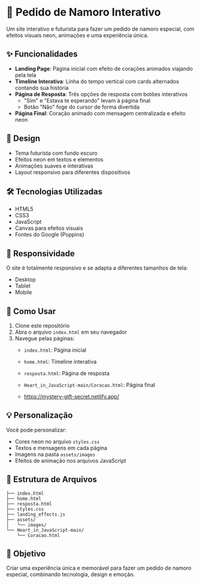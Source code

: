 # 💝 Pedido de Namoro Interativo

Um site interativo e futurista para fazer um pedido de namoro especial, com efeitos visuais neon, animações e uma experiência única.

## ✨ Funcionalidades

- **Landing Page**: Página inicial com efeito de corações animados viajando pela tela
- **Timeline Interativa**: Linha do tempo vertical com cards alternados contando sua história
- **Página de Resposta**: Três opções de resposta com botões interativos
  - "Sim" e "Estava te esperando" levam à página final
  - Botão "Não" foge do cursor de forma divertida
- **Página Final**: Coração animado com mensagem centralizada e efeito neon

## 🎨 Design

- Tema futurista com fundo escuro
- Efeitos neon em textos e elementos
- Animações suaves e interativas
- Layout responsivo para diferentes dispositivos

## 🛠️ Tecnologias Utilizadas

- HTML5
- CSS3
- JavaScript
- Canvas para efeitos visuais
- Fontes do Google (Poppins)

## 📱 Responsividade

O site é totalmente responsivo e se adapta a diferentes tamanhos de tela:
- Desktop
- Tablet
- Mobile

## 🚀 Como Usar

1. Clone este repositório
2. Abra o arquivo `index.html` em seu navegador
3. Navegue pelas páginas:
   - `index.html`: Página inicial
   - `home.html`: Timeline interativa
   - `resposta.html`: Página de resposta
   - `Heart_in_JavaScript-main/Coracao.html`: Página final
  
   - https://mystery-gift-secret.netlify.app/

## 💡 Personalização

Você pode personalizar:
- Cores neon no arquivo `styles.css`
- Textos e mensagens em cada página
- Imagens na pasta `assets/images`
- Efeitos de animação nos arquivos JavaScript

## 📝 Estrutura de Arquivos

```
├── index.html
├── home.html
├── resposta.html
├── styles.css
├── landing_effects.js
├── assets/
│   └── images/
└── Heart_in_JavaScript-main/
    └── Coracao.html
```

## 🎯 Objetivo

Criar uma experiência única e memorável para fazer um pedido de namoro especial, combinando tecnologia, design e emoção. 
